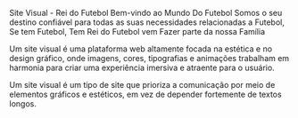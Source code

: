 Site Visual - Rei do Futebol
Bem-vindo ao Mundo Do Futebol 
Somos o seu destino confiável para todas as suas necessidades relacionadas a Futebol, 
Se tem Futebol, Tem Rei do Futebol vem Fazer parte da nossa Família

Um site visual é uma plataforma web altamente focada na estética e no design gráfico, onde imagens, cores, tipografias e animações trabalham em harmonia para criar uma experiência imersiva e atraente para o usuário.

Um site visual é um tipo de site que prioriza a comunicação por meio de elementos gráficos e estéticos, em vez de depender fortemente de textos longos.